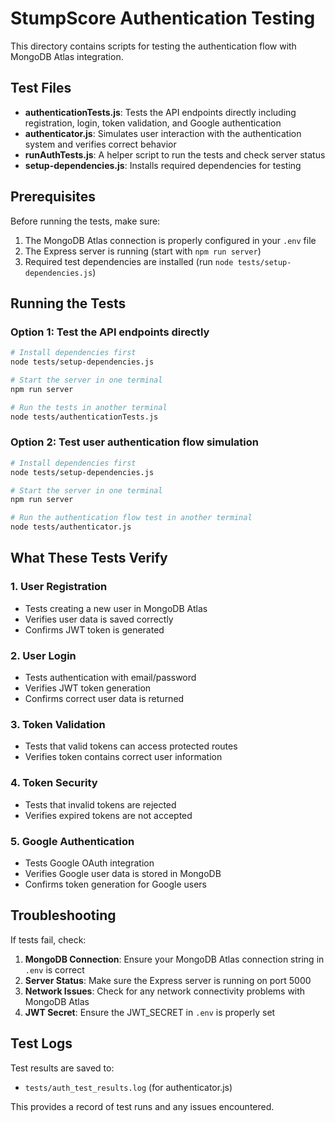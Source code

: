 # StumpScore Authentication Testing

This directory contains scripts for testing the authentication flow with MongoDB Atlas integration.

## Test Files

- **authenticationTests.js**: Tests the API endpoints directly including registration, login, token validation, and Google authentication
- **authenticator.js**: Simulates user interaction with the authentication system and verifies correct behavior
- **runAuthTests.js**: A helper script to run the tests and check server status
- **setup-dependencies.js**: Installs required dependencies for testing

## Prerequisites

Before running the tests, make sure:

1. The MongoDB Atlas connection is properly configured in your `.env` file
2. The Express server is running (start with `npm run server`)
3. Required test dependencies are installed (run `node tests/setup-dependencies.js`)

## Running the Tests

### Option 1: Test the API endpoints directly

```bash
# Install dependencies first
node tests/setup-dependencies.js

# Start the server in one terminal
npm run server

# Run the tests in another terminal
node tests/authenticationTests.js
```

### Option 2: Test user authentication flow simulation

```bash
# Install dependencies first
node tests/setup-dependencies.js

# Start the server in one terminal
npm run server

# Run the authentication flow test in another terminal
node tests/authenticator.js
```

## What These Tests Verify

### 1. User Registration
- Tests creating a new user in MongoDB Atlas
- Verifies user data is saved correctly
- Confirms JWT token is generated

### 2. User Login
- Tests authentication with email/password
- Verifies JWT token generation
- Confirms correct user data is returned

### 3. Token Validation
- Tests that valid tokens can access protected routes
- Verifies token contains correct user information

### 4. Token Security
- Tests that invalid tokens are rejected
- Verifies expired tokens are not accepted

### 5. Google Authentication
- Tests Google OAuth integration
- Verifies Google user data is stored in MongoDB
- Confirms token generation for Google users

## Troubleshooting

If tests fail, check:

1. **MongoDB Connection**: Ensure your MongoDB Atlas connection string in `.env` is correct
2. **Server Status**: Make sure the Express server is running on port 5000
3. **Network Issues**: Check for any network connectivity problems with MongoDB Atlas
4. **JWT Secret**: Ensure the JWT_SECRET in `.env` is properly set

## Test Logs

Test results are saved to:
- `tests/auth_test_results.log` (for authenticator.js)

This provides a record of test runs and any issues encountered.
